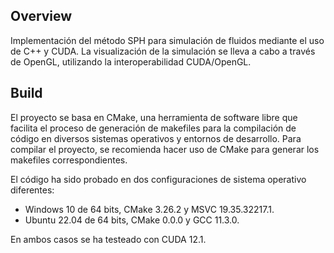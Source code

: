 ## Overview

Implementación del método SPH para simulación de fluidos mediante el uso de C++ y CUDA. La visualización de la simulación se lleva a cabo a través de OpenGL, utilizando la interoperabilidad CUDA/OpenGL.

## Build

El proyecto se basa en CMake, una herramienta de software libre que facilita el proceso de generación de makefiles para la compilación de código en diversos sistemas operativos y entornos de desarrollo. Para compilar el proyecto, se recomienda hacer uso de CMake para generar los makefiles correspondientes.

El código ha sido probado en dos configuraciones de sistema operativo diferentes:

 - Windows 10 de 64 bits, CMake 3.26.2 y MSVC 19.35.32217.1.
 - Ubuntu 22.04 de 64 bits, CMake 0.0.0 y GCC 11.3.0.

En ambos casos se ha testeado con CUDA 12.1.
